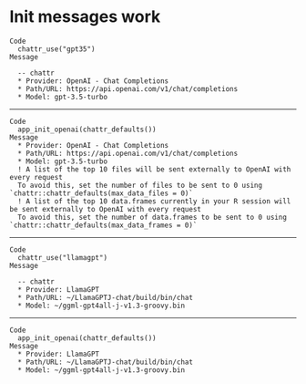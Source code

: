 # Init messages work

    Code
      chattr_use("gpt35")
    Message
      
      -- chattr 
      * Provider: OpenAI - Chat Completions
      * Path/URL: https://api.openai.com/v1/chat/completions
      * Model: gpt-3.5-turbo

---

    Code
      app_init_openai(chattr_defaults())
    Message
      * Provider: OpenAI - Chat Completions
      * Path/URL: https://api.openai.com/v1/chat/completions
      * Model: gpt-3.5-turbo
      ! A list of the top 10 files will be sent externally to OpenAI with every request
      To avoid this, set the number of files to be sent to 0 using `chattr::chattr_defaults(max_data_files = 0)`
      ! A list of the top 10 data.frames currently in your R session will be sent externally to OpenAI with every request
      To avoid this, set the number of data.frames to be sent to 0 using `chattr::chattr_defaults(max_data_frames = 0)`

---

    Code
      chattr_use("llamagpt")
    Message
      
      -- chattr 
      * Provider: LlamaGPT
      * Path/URL: ~/LlamaGPTJ-chat/build/bin/chat
      * Model: ~/ggml-gpt4all-j-v1.3-groovy.bin

---

    Code
      app_init_openai(chattr_defaults())
    Message
      * Provider: LlamaGPT
      * Path/URL: ~/LlamaGPTJ-chat/build/bin/chat
      * Model: ~/ggml-gpt4all-j-v1.3-groovy.bin

